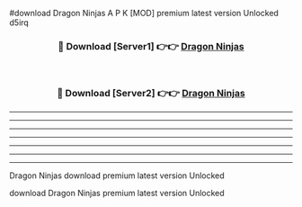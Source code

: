#download Dragon Ninjas A P K [MOD] premium latest version Unlocked d5irq 



<div align="center">
<h3>🔴 Download [Server1] 👉👉 <a href="https://apkdownload3.web.app/">Dragon Ninjas</a></h3><br>

<h3>🔴 Download [Server2] 👉👉 <a href="https://apkdownload3.web.app/">Dragon Ninjas</a></h3>
</div>





----------------------------------------------------------

----------------------------------------------------------

----------------------------------------------------------

----------------------------------------------------------

----------------------------------------------------------

----------------------------------------------------------

----------------------------------------------------------

Dragon Ninjas download premium latest version Unlocked

download Dragon Ninjas premium latest version Unlocked
